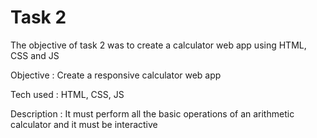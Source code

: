 # Task 2

The objective of task 2 was to create a calculator web app using HTML, CSS and JS

Objective : Create a responsive calculator web app

Tech used : HTML, CSS, JS

Description : It must perform all the basic operations of an arithmetic calculator and it must be interactive

